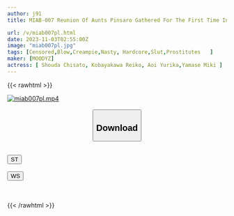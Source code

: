 ```yaml
---
author: j91
title: MIAB-007 Reunion Of Aunts Pinsaro Gathered For The First Time In 20 Years. A Day Of Sucking Dick, Fucking, And Unlimited Creampie In A Giant Rotation Of The Petals Of The Mouth And Pussy. Reiko Kobayakawa Chisato Shoda Miki Yamase Yurika Aoi

url: /v/miab007pl.html
date: 2023-11-03T02:55:00Z
image: "miab007pl.jpg"
tags: [Censored,Blow,Creampie,Nasty, Hardcore,Slut,Prostitutes	 ]
maker: [MOODYZ]
actress: [ Shouda Chisato, Kobayakawa Reiko, Aoi Yurika,Yamase Miki ]
---
```



{{< rawhtml >}}

<div class="video" data-videoid="Xgqj68X9aGhDlk0">
    <a href="javascript:;">
        <img src="https://my.j91.asia/v/miab007pl.jpg" width="WIDTH" height="HEIGHT" alt="miab007pl.mp4" loading="lazy">
    </a>
</div>

<script type="text/javascript" src="https://j91.asia/asset/on-demand-st.js"></script>

<br>
  <link rel="stylesheet" href="https://j91.asia/asset/bs5.css">
  
  <center>
  <button class="btn btn-primary" type="button" data-bs-toggle="collapse" data-bs-target=".multi-collapse" aria-expanded="false" aria-controls="multiCollapseExample1 multiCollapseExample2"><h2>Download</h2></button></center>
</p>
<div class="row">
  <div class="col">
    <div class="collapse multi-collapse" id="multiCollapseExample1">
      <div class="card card-body">
	      	      <br>
<div class="buttons">  
<a href="https://streamtape.to/v/Xgqj68X9aGhDlk0"><button class="btn-hover color-3"><i class="fa fa-download"></i> ST</button></a></div>
    </div>
  </div>
</div>
  <div class="col">
    <div class="collapse multi-collapse" id="multiCollapseExample2">
      <div class="card card-body">
	      <br>
<div class="buttons">
    <a href="https://wolfstream.tv/a4thc26b8c5e"><button class="btn-hover color-9"><i class="fa fa-download"></i> WS</button></a></div>
<br><br>
      </div>
    </div>
  </div>
</div>

{{< /rawhtml >}}
